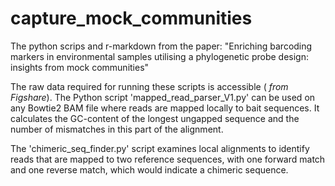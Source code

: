 # capture_mock_communities
The python scrips and r-markdown from the paper: "Enriching barcoding markers in environmental samples utilising a phylogenetic probe design: insights from mock communities"

The raw data required for running these scripts is accessible (<a href="dx.doi.org/10.6084/m9.figshare.26044429" target="_blank"><b></b></a> <i>from Figshare</i>). The Python script 'mapped_read_parser_V1.py' can be used on any Bowtie2 BAM file where reads are mapped locally to bait sequences. It calculates the GC-content of the longest ungapped sequence and the number of mismatches in this part of the alignment.

The 'chimeric_seq_finder.py' script examines local alignments to identify reads that are mapped to two reference sequences, with one forward match and one reverse match, which would indicate a chimeric sequence. 
